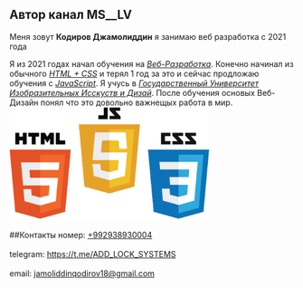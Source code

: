 ## Автор канал MS__LV 
Меня зовут **Кодиров Джамолиддин** я занимаю веб разработка с 2021 года 

Я из 2021 годах начал обучения на [*Веб-Разработка*](https://youtu.be/QuH3P3KLmqQ). Конечно начинал из обычного [*HTML + CSS*](https://youtu.be/BsQd9uOHjMM)  и терял 1 год за это и сейчас продложаю обучения с [*JavaScript*](https://youtu.be/wdViO9OcQzs). Я учусь в [*Государственный Университет Изобразительных Исскуств и Дизай*](http://www.ddstdt.tj/). После обучения основых Веб-Дизайн понял что это довольно важнещых работа в мир. <br>
<img style="width:70%" src="all.png" width=100%>
<br><br>
##Контакты
номер:    [+992938930004](+992938930004) <br><br>
telegram: https://t.me/ADD_LOCK_SYSTEMS<br><br>
email: jamoliddinqodirov18@gmail.com
